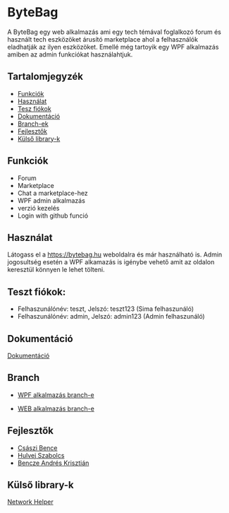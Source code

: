 # ByteBag

A ByteBag egy web alkalmazás ami egy tech témával foglalkozó 
forum és használt tech eszközöket árusító marketplace ahol
a felhasználók eladhatják az ilyen eszközöket. 
Emellé még tartoyik egy WPF alkalmazás amiben az admin funkciókat használahtjuk.



## Tartalomjegyzék
- [Funkciók](#funkciók)
- [Használat](#használat)
- [Tesz fiókok](#teszt-fiókok)
- [Dokumentáció](#dokumentáció)
- [Branch-ek](#branch)
- [Fejlesztők](#fejlesztők)
- [Külső library-k](#külső-library-k)


  

## Funkciók
- Forum
- Marketplace
- Chat a marketplace-hez
- WPF admin alkalmazás
- verzió kezelés
- Login with github funció



  
## Használat
Látogass el a https://bytebag.hu weboldalra és már használható is.
Admin jogosultség esetén a WPF alkamazás is igénybe vehető amit az oldalon keresztül könnyen le lehet tölteni.

## Teszt fiókok:
  - Felhaszunálónév: teszt, Jelszó: teszt123 (Sima felhaszunáló)
  - Felhaszunálónév: admin, Jelszó: admin123 (Admin felhaszunáló)



## Dokumentáció
[Dokumentáció](./ByteBagDokumentacio.docx)



## Branch
  - [WPF alkalmazás branch-e](https://github.com/csuszy/ByteBag/tree/Wpf)
    
  - [WEB alkalmazás branch-e](https://github.com/csuszy/ByteBag/tree/Web)



## Fejlesztők
- [Császi Bence](https://github.com/csuszy)
- [Hulvej Szabolcs](https://github.com/szabixd)
- [Bencze Andrés Krisztián](https://github.com/Jegenye0)


## Külső library-k
[Network Helper](https://github.com/vellt/Network_Helper_Library)
